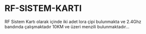 # RF-SISTEM-KARTI
RF Sistem Kartı olarak içinde iki adet lora çipi bulunmakta ve 2.4Ghz bandında çalışmaktadır 10KM ve üzeri menzili bulunmaktadır...
